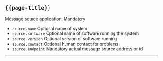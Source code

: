 ## <code>{{page-title}}</code>

Message source application. Mandatory 

- `source.name`	Optional name of system
- `source.software` Optional name of software running the system
- `source.version` Optional version of software running
- `source.contact` Optional human contact for problems
- `source.endpoint` Mandatory actual message source address or id

---

